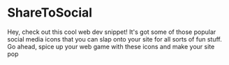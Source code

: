 # ShareToSocial
Hey, check out this cool web dev snippet! It's got some of those popular social media icons that you can slap onto your site for all sorts of fun stuff. Go ahead, spice up your web game with these icons and make your site pop
